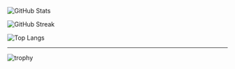 

![GitHub Stats](https://github-readme-stats.vercel.app/api?username=Zzz-vov123&show_icons=true&theme=radical)

![GitHub Streak](https://github-readme-streak-stats.herokuapp.com/?user=Zzz-vov123&theme=radical)

![Top Langs](https://github-readme-stats.vercel.app/api/top-langs/?username=Zzz-vov123&layout=compact&theme=radical)

---


![trophy](https://github-profile-trophy.vercel.app/?username=Zzz-vov123&theme=onedark&row=1&column=6)

